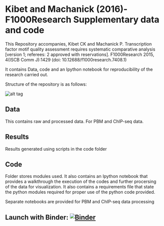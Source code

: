 # Kibet and Machanick (2016)-F1000Research Supplementary data and code
This Repository accompanies, Kibet CK and Machanick P. Transcription factor motif quality assessment 
requires systematic comparative analysis [version 1; referees: 2 approved with reservations]. 
F1000Research 2015, 4(ISCB Comm J):1429 (doi: 10.12688/f1000research.7408.1)


It contains Data, code and an Ipython notebook for reproducibility of the research carried out. 

Structure of the repository is as follows:

![alt tag](Project_structure.png)

## Data

This contains raw and processed data. For PBM and ChIP-seq data.

## Results

Results generated using scripts in the code folder

## Code

Folder stores modules used. It also contains an Ipython notebook that provides a walkthrough the execution of 
the codes and further procersing of the data for visualization. It also contains a requirements file that state the 
python modules required for proper use of the python code provided. 

Separate notebooks are provided for PBM and ChIP-seq data processing

## Launch with Binder: [![Binder](http://mybinder.org/badge.svg)](http://mybinder.org:/repo/kipkurui/kibet-f1000research)

